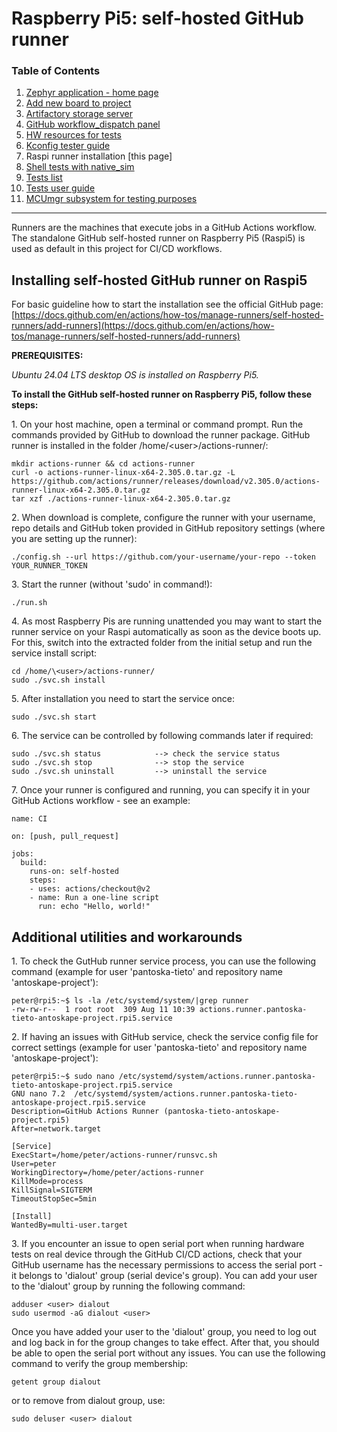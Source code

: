 # Raspberry Pi5: self-hosted GitHub runner

### Table of Contents
1. [Zephyr application - home page](../README.md)
2. [Add new board to project](Add_new_board_to_project.md)
3. [Artifactory storage server](Artifactory_storage_server.md)
4. [GitHub workflow_dispatch panel](Github_workflow_dispatch_panel.md)
5. [HW resources for tests](HW_resources_for_tests.md)
6. [Kconfig tester guide](Kconfig_tester_guide.md)
7. Raspi runner installation [this page]
8. [Shell tests with native_sim](Shell_tests_with_native_sim.md)
9. [Tests list](Tests_list.md)
10. [Tests user guide](Tests_user_guide.md)
11. [MCUmgr subsystem for testing purposes](MCUmgr_subsystem_for_testing_purpose.md)
---

Runners are the machines that execute jobs in a GitHub Actions workflow. The standalone GitHub self-hosted runner on Raspberry Pi5 (Raspi5) is used as default in this project for CI/CD workflows.

## Installing self-hosted GitHub runner on Raspi5

For basic guideline how to start the installation see the official GitHub page:  
[https://docs.github.com/en/actions/how-tos/manage-runners/self-hosted-runners/add-runners](https://docs.github.com/en/actions/how-tos/manage-runners/self-hosted-runners/add-runners)  

**PREREQUISITES:**

_Ubuntu 24.04 LTS desktop OS is installed on Raspberry Pi5._  

**To install the GitHub self-hosted runner on Raspberry Pi5, follow these steps:**

1\. On your host machine, open a terminal or command prompt. Run the commands provided by GitHub to download the runner package. GitHub runner is installed in the folder /home/\<user>/actions-runner/:

```
mkdir actions-runner && cd actions-runner
curl -o actions-runner-linux-x64-2.305.0.tar.gz -L https://github.com/actions/runner/releases/download/v2.305.0/actions-runner-linux-x64-2.305.0.tar.gz
tar xzf ./actions-runner-linux-x64-2.305.0.tar.gz
```

2\. When download is complete, configure the runner with your username, repo details and GitHub token provided in GitHub repository settings (where you are setting up the runner):

```
./config.sh --url https://github.com/your-username/your-repo --token YOUR_RUNNER_TOKEN
```

3\. Start the runner (without 'sudo' in command!):

```
./run.sh
```

4\. As most Raspberry Pis are running unattended you may want to start the runner service on your Raspi automatically as soon as the device boots up. For this, switch into the extracted folder from the initial setup and run the service install script:

```
cd /home/\<user>/actions-runner/  
sudo ./svc.sh install
```

5\. After installation you need to start the service once:

```
sudo ./svc.sh start
```

6\. The service can be controlled by following commands later if required:

```
sudo ./svc.sh status            --> check the service status
sudo ./svc.sh stop              --> stop the service
sudo ./svc.sh uninstall         --> uninstall the service 
```

7\. Once your runner is configured and running, you can specify it in your GitHub Actions workflow - see an example:

```
name: CI

on: [push, pull_request]

jobs:
  build:
    runs-on: self-hosted
    steps:
    - uses: actions/checkout@v2
    - name: Run a one-line script
      run: echo "Hello, world!" 
```

  
  
## Additional utilities and workarounds

1\. To check the GutHub runner service process, you can use the following command (example for user 'pantoska-tieto' and repository name 'antoskape-project'):

```
peter@rpi5:~$ ls -la /etc/systemd/system/|grep runner
-rw-rw-r--  1 root root  309 Aug 11 10:39 actions.runner.pantoska-tieto-antoskape-project.rpi5.service
```

2\. If having an issues with GitHub service, check the service config file for correct settings (example for user 'pantoska-tieto' and repository name 'antoskape-project'):

```
peter@rpi5:~$ sudo nano /etc/systemd/system/actions.runner.pantoska-tieto-antoskape-project.rpi5.service
GNU nano 7.2  /etc/systemd/system/actions.runner.pantoska-tieto-antoskape-project.rpi5.service
Description=GitHub Actions Runner (pantoska-tieto-antoskape-project.rpi5)
After=network.target

[Service]
ExecStart=/home/peter/actions-runner/runsvc.sh
User=peter                                                      
WorkingDirectory=/home/peter/actions-runner
KillMode=process
KillSignal=SIGTERM
TimeoutStopSec=5min

[Install]
WantedBy=multi-user.target
```

3\. If you encounter an issue to open serial port when running hardware tests on real device through the GitHub CI/CD actions, check that your GitHub username has the necessary permissions to access the serial port - it belongs to 'dialout' group (serial device's group). You can add your user to the 'dialout' group by running the following command:

```
adduser <user> dialout
sudo usermod -aG dialout <user>
```

Once you have added your user to the 'dialout' group, you need to log out and log back in for the group changes to take effect. After that, you should be able to open the serial port without any issues. You can use the following command to verify the group membership:

```
getent group dialout
```

or to remove from dialout group, use:

```
sudo deluser <user> dialout
```